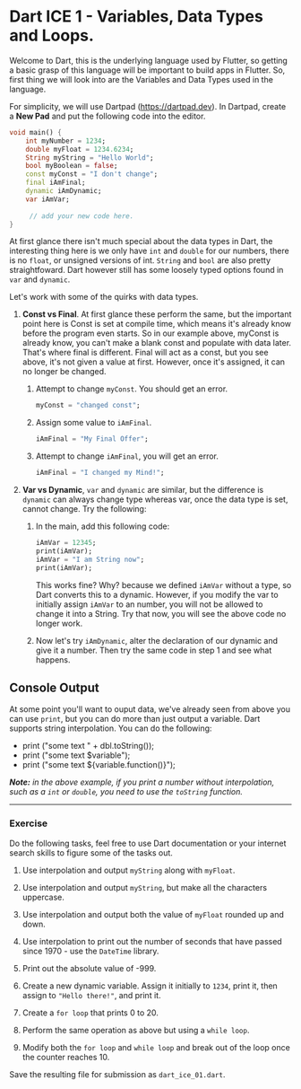 # Dart ICE 1 - Variables, Data Types and Loops.

Welcome to Dart, this is the underlying language used by Flutter, so getting a basic grasp of this language will be important to build apps in Flutter. So, first thing we will look into are the Variables and Data Types used in the language.

For simplicity, we will use Dartpad (https://dartpad.dev). In Dartpad, create a __New Pad__ and put the following code into the editor.

```dart
void main() {
    int myNumber = 1234;
    double myFloat = 1234.6234;
    String myString = "Hello World";
    bool myBoolean = false;
    const myConst = "I don't change";
    final iAmFinal;
    dynamic iAmDynamic;
    var iAmVar;
    
     // add your new code here.
}
```

At first glance there isn't much special about the data types in Dart, the interesting thing here is we only have `int` and `double` for our numbers, there is no `float`, or unsigned versions of int. `String` and `bool` are also pretty straightfoward. Dart however still has some loosely typed options found in `var` and `dynamic`.

Let's work with some of the quirks with data types.

1. __Const vs Final__. At first glance these perform the same, but the important point here is Const is set at compile time, which means it's already know before the program even starts. So in our example above, myConst is already know, you can't make a blank const and populate with data later. That's where final is different. Final will act as a const, but you see above, it's not given a value at first. However, once it's assigned, it can no longer be changed.

    1. Attempt to change `myConst`. You should get an error.
        ```dart
        myConst = "changed const";
        ```
    2. Assign some value to `iAmFinal`. 
        ```dart
        iAmFinal = "My Final Offer";
        ```
    3. Attempt to change `iAmFinal`, you will get an error.
        ```dart
        iAmFinal = "I changed my Mind!";
        ```
2. __Var vs Dynamic__, `var` and `dynamic` are similar, but the difference is `dynamic` can always change type whereas var, once the data type is set, cannot change. Try the following:

    1. In the main, add this following code:
        ```dart
        iAmVar = 12345;
        print(iAmVar);
        iAmVar = "I am String now";
        print(iAmVar);
        ```
        This works fine? Why? because we defined `iAmVar` without a type, so Dart converts this to a dynamic. However, if you modify the var to initially assign `iAmVar` to an number, you will not be allowed to change it into a String. Try that now, you will see the above code no longer work.

    2. Now let's try `iAmDynamic`, alter the declaration of our dynamic and give it a number. Then try the same code in step 1 and see what happens.

## Console Output ##
At some point you'll want to ouput data, we've already seen from above you can use `print`, but you can do more than just output a variable. Dart supports string interpolation. You can do the following:
    
* print ("some text " + dbl.toString());
* print ("some text $variable");
* print ("some text ${variable.function()}");

*__Note:__ in the above example, if you print a number without interpolation, such as a `int` or `double`, you need to use the `toString` function.*

---

### Exercise ###
Do the following tasks, feel free to use Dart documentation or your internet search skills to figure some of the tasks out.

1. Use interpolation and output `myString` along with `myFloat`.


1. Use interpolation and output `myString`, but make all the characters uppercase.


1. Use interpolation and output both the value of `myFloat` rounded up and down.


1. Use interpolation to print out the number of seconds that have passed since 1970 - use the `DateTime` library.


1. Print out the absolute value of -999.


1. Create a new dynamic variable. Assign it initially to `1234`, print it, then assign to `"Hello there!"`, and print it.

1. Create a `for loop` that prints 0 to 20.
    
1. Perform the same operation as above but using a `while loop`.
    
1. Modify both the `for loop` and `while loop` and break out of the loop once the counter reaches 10.
    
Save the resulting file for submission as `dart_ice_01.dart`.
